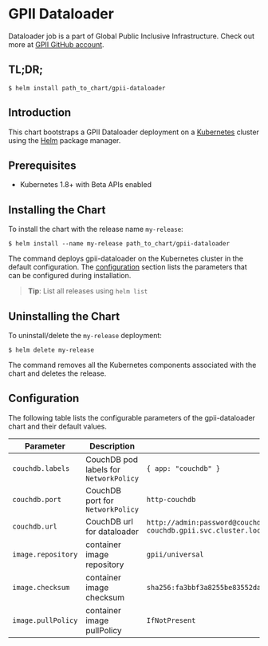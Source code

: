 # GPII Dataloader

Dataloader job is a part of Global Public Inclusive Infrastructure.
Check out more at [GPII GitHub account](https://github.com/gpii).

## TL;DR;

```console
$ helm install path_to_chart/gpii-dataloader
```

## Introduction

This chart bootstraps a GPII Dataloader deployment on a [Kubernetes](http://kubernetes.io) cluster using the [Helm](https://helm.sh) package manager.

## Prerequisites
  - Kubernetes 1.8+ with Beta APIs enabled

## Installing the Chart

To install the chart with the release name `my-release`:

```console
$ helm install --name my-release path_to_chart/gpii-dataloader
```

The command deploys gpii-dataloader on the Kubernetes cluster in the default configuration. The [configuration](#configuration) section lists the parameters that can be configured during installation.

> **Tip**: List all releases using `helm list`

## Uninstalling the Chart

To uninstall/delete the `my-release` deployment:

```console
$ helm delete my-release
```

The command removes all the Kubernetes components associated with the chart and deletes the release.

## Configuration

The following table lists the configurable parameters of the gpii-dataloader chart and their default values.

Parameter | Description | Default
--- | --- | ---
`couchdb.labels` | CouchDB pod labels for `NetworkPolicy` | `{ app: "couchdb" }`
`couchdb.port` | CouchDB port for `NetworkPolicy` | `http-couchdb`
`couchdb.url` | CouchDB url for dataloader | `http://admin:password@couchdb-svc-couchdb.gpii.svc.cluster.local:5984/gpii`
`image.repository` | container image repository | `gpii/universal`
`image.checksum` | container image checksum | `sha256:fa3bbf3a8255be83552da35b84a1a005d5cb3a44627510171a5a5eb11b2aea89`
`image.pullPolicy` | container image pullPolicy | `IfNotPresent`
